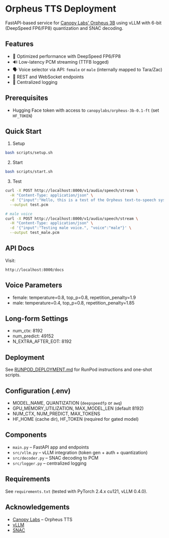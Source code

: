 # Orpheus TTS Deployment

FastAPI-based service for [Canopy Labs' Orpheus 3B](https://huggingface.co/canopylabs/orpheus-3b-0.1-ft) using vLLM with 6-bit (DeepSpeed FP6/FP8) quantization and SNAC decoding.

## Features

- 🚀 Optimized performance with DeepSpeed FP6/FP8
- 🔊 Low-latency PCM streaming (TTFB logged)
- 🗣️ Voice selector via API: `female` or `male` (internally mapped to Tara/Zac)
- 🔌 REST and WebSocket endpoints
- 📝 Centralized logging

## Prerequisites

- Hugging Face token with access to `canopylabs/orpheus-3b-0.1-ft` (set `HF_TOKEN`)

## Quick Start

1) Setup
```bash
bash scripts/setup.sh
```

2) Start
```bash
bash scripts/start.sh
```

3) Test
```bash
curl -X POST http://localhost:8000/v1/audio/speech/stream \
  -H "Content-Type: application/json" \
  -d '{"input":"Hello, this is a test of the Orpheus text-to-speech system.", "voice":"female"}' \
  --output test.pcm

# male voice
curl -X POST http://localhost:8000/v1/audio/speech/stream \
  -H "Content-Type: application/json" \
  -d '{"input":"Testing male voice.", "voice":"male"}' \
  --output test_male.pcm
```

## API Docs

Visit:
```
http://localhost:8000/docs
```

## Voice Parameters

- female: temperature=0.8, top_p=0.8, repetition_penalty=1.9
- male:   temperature=0.4, top_p=0.8, repetition_penalty=1.85

## Long-form Settings

- num_ctx: 8192
- num_predict: 49152
- N_EXTRA_AFTER_EOT: 8192

## Deployment

See [RUNPOD_DEPLOYMENT.md](RUNPOD_DEPLOYMENT.md) for RunPod instructions and one-shot scripts.

## Configuration (.env)

- MODEL_NAME, QUANTIZATION (`deepspeedfp` or `awq`)
- GPU_MEMORY_UTILIZATION, MAX_MODEL_LEN (default 8192)
- NUM_CTX, NUM_PREDICT, MAX_TOKENS
- HF_HOME (cache dir), HF_TOKEN (required for gated model)

## Components

- `main.py` – FastAPI app and endpoints
- `src/vllm.py` – vLLM integration (token gen + auth + quantization)
- `src/decoder.py` – SNAC decoding to PCM
- `src/logger.py` – centralized logging

## Requirements

See `requirements.txt` (tested with PyTorch 2.4.x cu121, vLLM 0.4.0).

## Acknowledgements

- [Canopy Labs](https://canopylabs.ai/) – Orpheus TTS
- [vLLM](https://github.com/vllm-project/vllm)
- [SNAC](https://github.com/hubert-siuzdak/snac/)